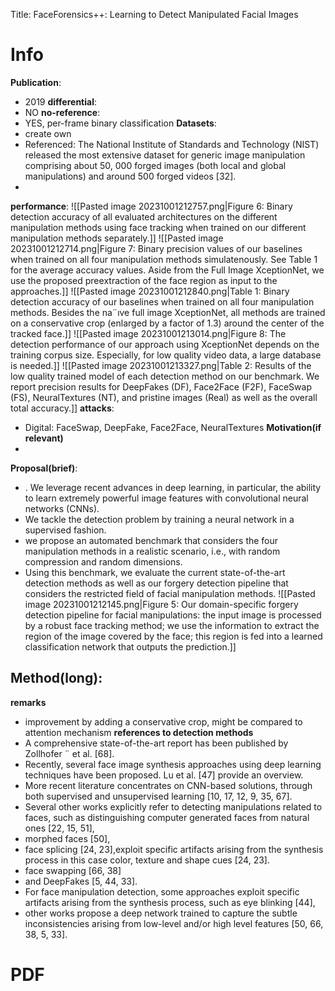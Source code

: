 Title: FaceForensics++: Learning to Detect Manipulated Facial Images
# Info

**Publication**:
- 2019
**differential**:
- NO
**no-reference**:
- YES, per-frame binary classification
**Datasets**:
- create own
- Referenced: The National Institute of Standards and Technology (NIST) released the most extensive dataset for generic image manipulation comprising about 50, 000 forged images (both local and global manipulations) and around 500 forged videos [32].
- 
**performance**:
![[Pasted image 20231001212757.png|Figure 6: Binary detection accuracy of all evaluated architectures on the different manipulation methods using face tracking when trained on our different manipulation methods separately.]]
![[Pasted image 20231001212714.png|Figure 7: Binary precision values of our baselines when trained on all four manipulation methods simulatenously. See Table 1 for the average accuracy values. Aside from the Full Image XceptionNet, we use the proposed preextraction of the face region as input to the approaches.]]
![[Pasted image 20231001212840.png|Table 1: Binary detection accuracy of our baselines when trained on all four manipulation methods. Besides the na¨ıve full image XceptionNet, all methods are trained on a conservative crop (enlarged by a factor of 1.3) around the center of the tracked face.]]
![[Pasted image 20231001213014.png|Figure 8: The detection performance of our approach using XceptionNet depends on the training corpus size. Especially, for low quality video data, a large database is needed.]]
![[Pasted image 20231001213327.png|Table 2: Results of the low quality trained model of each detection method on our benchmark. We report precision results for DeepFakes (DF), Face2Face (F2F), FaceSwap (FS), NeuralTextures (NT), and pristine images (Real) as well as the overall total accuracy.]]
**attacks**:
- Digital: FaceSwap, DeepFake, Face2Face, NeuralTextures
**Motivation(if relevant)**
- 
**Proposal(brief)**:
- . We leverage recent advances in deep learning, in particular, the ability to learn extremely powerful image features with convolutional neural networks (CNNs). 
- We tackle the detection problem by training a neural network in a supervised fashion.
- we propose an automated benchmark that considers the four manipulation methods in a realistic scenario, i.e., with random compression and random dimensions.
- Using this benchmark, we evaluate the current state-of-the-art detection methods as well as our forgery detection pipeline that considers the restricted field of facial manipulation methods.
![[Pasted image 20231001212145.png|Figure 5: Our domain-specific forgery detection pipeline for facial manipulations: the input image is processed by a robust face tracking method; we use the information to extract the region of the image covered by the face; this region is fed into a learned classification network that outputs the prediction.]]

**Method(long)**:
- 
**remarks**
- improvement by adding a conservative crop, might be compared to attention mechanism 
**references to detection methods**
- A comprehensive state-of-the-art report has been published by Zollhofer ¨ et al. [68].
- Recently, several face image synthesis approaches using deep learning techniques have been proposed. Lu et al. [47] provide an overview.
- More recent literature concentrates on CNN-based solutions, through both supervised and unsupervised learning [10, 17, 12, 9, 35, 67].
- Several other works explicitly refer to detecting manipulations related to faces, such as distinguishing computer generated faces from natural ones [22, 15, 51],
- morphed faces [50],
- face splicing [24, 23],exploit specific artifacts arising from the synthesis process in this case color, texture and shape cues [24, 23]. 
- face swapping [66, 38]
- and DeepFakes [5, 44, 33].
- For face manipulation detection, some approaches exploit specific artifacts arising from the synthesis process, such as eye blinking [44],
- other works propose a deep network trained to capture the subtle inconsistencies arising from low-level and/or high level features [50, 66, 38, 5, 33].

# PDF 